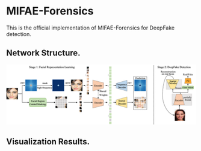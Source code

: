 # MIFAE-Forensics
This is the official implementation of MIFAE-Forensics for DeepFake detection.

## Network Structure.
![image](https://github.com/Mark-Dou/Forensics/blob/main/Visualization/MIFAE-Forensics.png)
## Visualization Results.

